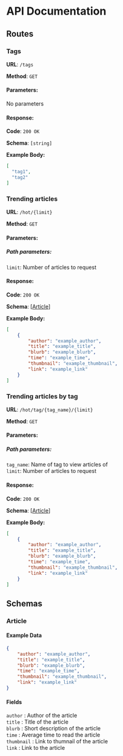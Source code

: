 # API Documentation
## Routes
### Tags
**URL**: `/tags`

**Method**: `GET`

#### Parameters:
No parameters
#### Response:
**Code**: `200 OK`

**Schema**: `[string]`

**Example Body:**
````json
[
  "tag1",
  "tag2"
]
````
### Trending articles
**URL**: `/hot/{limit}`

**Method**: `GET`

#### Parameters:
##### Path parameters:
`limit`: Number of articles to request
#### Response:
**Code**: `200 OK`

**Schema**: [[Article](#article)]

**Example Body:**
````json
[
    {
        "author": "example_author",
        "title": "example_title",
        "blurb": "example_blurb",
        "time": "example_time",
        "thumbnail": "example_thumbnail",
        "link": "example_link"
    }
]
````
### Trending articles by tag
**URL**: `/hot/tag/{tag_name}/{limit}`

**Method**: `GET`

#### Parameters:
##### Path parameters:
`tag_name`: Name of tag to view articles of  
`limit`: Number of articles to request
#### Response:
**Code**: `200 OK`

**Schema**: [[Article](#article)]

**Example Body:**
````json
[
    {
        "author": "example_author",
        "title": "example_title",
        "blurb": "example_blurb",
        "time": "example_time",
        "thumbnail": "example_thumbnail",
        "link": "example_link"
    }
]
````
## Schemas
### Article
#### Example Data
````json
{
    "author": "example_author",
    "title": "example_title",
    "blurb": "example_blurb",
    "time": "example_time",
    "thumbnail": "example_thumbnail",
    "link": "example_link"
}
````
#### Fields
`author` : Author of the article  
`title` : Title of the article  
`blurb` : Short description of the article  
`time` : Average time to read the article  
`thumbnail` : Link to thumnail of the article  
`link` : Link to the article  

